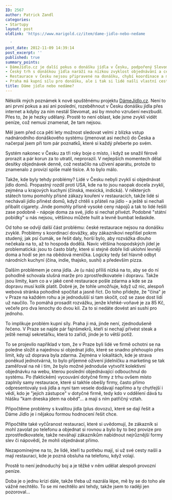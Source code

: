 ```yaml
---
ID: 2567
author: Patrick Zandl
categories:
- Startupy
layout: post
oldlink: 'https://www.marigold.cz/item/dame-jidlo-nebo-nedame

  '
post_date: 2012-11-09 14:39:14
post_excerpt: ''
published: true
summary_points:
- DámeJídlo.cz je další pokus o donášku jídla v Česku, podpořený Slevomatem.
- Český trh s donáškou jídla naráží na nízkou zvyklost objednávání a ceny.
- Restaurace v Česku nejsou připravené na donášku, chybí koordinace a marže.
- Praha má kupní sílu pro donášku, ale i tak si lidé našli vlastní cesty.
title: Dáme jídlo nebo nedáme?
---
```


<p>Několik mých poznámek k nově spuštěnému projektu <a href="http://www.damejidlo.cz">DámeJídlo.cz</a>. Není to ani první pokus a asi ani poslední, rozeběhnout v Česku donášku jídla přes internet a kdyby za ním nestál Slevomat, asi by mnoho vzrušení nevzbudil. Přes to, že je hezky udělaný. Prostě to není oblast, kde jsme zvyklí vidět peníze, což nemusí znamenat, že tam nejsou.</p>


<p>Měl jsem před cca pěti lety možnost sledovat velmi z blízka vstup nadnárodního donáškového systému (jmenovat asi nechci) do Česka a načerpal jsem při tom pár poznatků, které si každý přeberte po svém. </p>
<!--more--><p>Systém nakonec v Česku za tři roky boje o místo, i když se snažil férově prorazit a pár korun za to utratil, neprorazil. V nejlepších momentech dělal desítky objednávek denně, což nestačilo na uživení aparátu, protože to znamenalo z provizí spíše malé tisíce. A to bylo málo.</p>

<p>Takže, kde byly tehdy problémy? Lidé v Česku nebyli zvyklí si objednávat jídlo domů. Propastný rozdíl proti USA, kde na to jsou naopak docela zvyklí, zejména u krajových kuchyní (čínská, mexická, indická). V některých státech tomu pomohly přísné zákazy kouření v restauracích, takže lidé si nechávali jídlo přinést domů, když chtěli s přáteli na jídlo - a ještě si nechali přibalit cigarety. Jinde pomohly přísně vysoké ceny nápojů a tak to lidé řešili zase podobně - nápoje doma za své, jídlo si nechat přivézt. Podobné "státní pobídky" u nás nejsou, většinou můžete hulit a levně bumbat ledaskde.</p>

<p>Od toho se odvíjí další část problému: české restaurace nejsou na donášku zvyklé. Problémy s koordinací dovážky, aby zákazníkovi nepřišel pokrm studený, jak psí čumák, se řešit daly, horší bylo, aby rozvážka dlouho nečekala na to, až to hospoda dodělá. Navíc většina hospodských jídel je problematická: jsou to často blafy, které si stejně dobře lidi uklohní levněji doma a hodí se jen na obědová meníčka. Logicky tedy šel hlavně odbyt národních kuchyní (čína, indie, thajsko, sushi) a především pizza.</p>

<p>Dalším problémem je cena jídla. Je (u nás) příliš nízká na to, aby se do ní pohodlně schovala slušná marže pro zprostředkovatele i dopravu. Takže jsou limity, kam co a v jaké ceně restaurace pošle zdarma a kde se za dopravu musí kolik platit. Dobré je, že tohle umožňuje, když už nic, alespoň webová stránka pohodlně spočítat a jasně říct. Do toho přidejte, že "čína" je v Praze na každém rohu a je jednodušší si tam skočit, což se zase dost lidí už naučilo. To pomáhá prosadit rozvážku, jenže křehké-voňavé je za 85 Kč, večeře pro dva lenochy do dvou kil. Za to si nedáte dovést ani sushi pro jednoho.</p>

<p>To implikuje problém kupní síly. Praha ji má, jinde není, zjednodušeně řečeno. V Praze se najde pár fajnšmekrů, kteří si nechají přivést steak a ještě nemají sekretářku, která to zařídí, jinde je to větší potíž.</p>

<p>To se projevilo například v tom, že v Praze byli lidé ve firmě ochotni se na poledne složit a najednou si objednat jídlo, které se snadno přehouplo přes limit, kdy už doprava byla zdarma. Zejména v lokalitách, kde je strava poněkud jednotvárná, to bylo příjemné oživení jídelníčku a marketing se tak zaměřoval na ně i tím, že bylo možné jednoduše vytvořit kolektivní objednávku na webu, kterou poslední objednávající odbouchnul do systému. Po (faktickém) vycouvání dotyčné firmy z trhu ovšem místo zaplnily samy restaurace, které si takhle obešly firmy, často přímo odpresentovaly svá jídla a nyní tam vesele dodávají napřímo a ty chytřejší i vědí, kdo je "jejich zástupce" v dotyčné firmě, tedy kdo v oddělení dává tu hlášku "kam dneska jdem na oběd"… a mají s ním patřičný vztah.</p>

<p>Připočtěme problémy s kvalitou jídla (plus dovozu), které se dají řešit a Dáme Jídlo je i nějakou formou hodnocení řešit chce.</p>

<p>Připočtěte také vyčůranost restaurací, které si uvědomují, že zákazník si mohl zavolat po telefonu a objednat si rovnou a bylo by to bez provize pro zprostředkovatele, takže neváhají zákazníkům nabídnout nejrůznější formy slev či nápovědí, že mohli objednávat přímo.</p>

<p>Nezapomínejme na to, že lidé, kteří tu potřebu mají, si už své cesty našli a mají restauraci, kde je pozná obsluha na telefonu, když volají.</p>

<p>Prostě to není jednoduchý boj a je těžké v něm udělat alespoň provozní peníze.</p>

<p>Doba je o jednu krizi dále, takže třeba už nazrála lépe, mě by se do toho ale vážně nechtělo. To se mi nechtělo ani tehdy, takže jsem to raději jen pozoroval…</p>